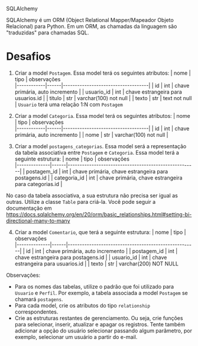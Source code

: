 SQLAlchemy

SQLAlchemy é um ORM (Object Relational Mapper/Mapeador Objeto Relacional) para Python. Em um ORM, as chamadas da linguagem são "traduzidas" para chamadas SQL.

# Desafios

1. Criar a model `Postagem`. Essa model terá os seguintes atributos:
    | nome       | tipo | observações                        
    |------------|------|------------------------------------|
    | id         | int  | chave primária, auto incremento    |
    | usuario_id | int  | chave estrangeira para usuarios.id |
    | titulo     | str  | varchar(100) not null              |
    | texto      | str  | text not null                      |
`Usuario` terá uma relação 1:N com `Postagem` 

2. Criar a model `Categoria`. Essa model terá os seguintes atributos:
    | nome       | tipo | observações                        
    |------------|------|------------------------------------|
    | id         | int  | chave primária, auto incremento    |
    | nome       | str  | varchar(100) not null              |

3. Criar a model `postagens_categorias`. Essa model será a representação da tabela associativa entre `Postagem` e `Categoria`. Essa model terá a seguinte estrutura:
    | nome         | tipo | observações                        
    |--------------|------|------------------------------------------------------|
    | postagem_id  | int  | chave primária, chave estrangeira para postagens.id  |
    | categoria_id | int  | chave primária, chave estrangeira para categorias.id |

No caso da tabela associativa, a sua estrutura não precisa ser igual as outras. Utilize a classe `Table` para criá-la. Você pode seguir a documentação em https://docs.sqlalchemy.org/en/20/orm/basic_relationships.html#setting-bi-directional-many-to-many

4. Criar a model `Comentario`, que terá a seguinte estrutura:
    | nome         | tipo | observações                        
    |--------------|------|------------------------------------------------------|
    | id           | int  | chave primária, auto incremento                      |
    | postagem_id  | int  | chave estrangeira para postagens.id                  |
    | usuario_id   | int  | chave estrangeira para usuarios.id                   |
    | texto        | str  | varchar(200) NOT NULL

Observações:
* Para os nomes das tabelas, utilize o padrão que foi utilizado para `Usuario` e `Perfil`. Por exemplo, a tabela associada a model `Postagem` se chamará `postagens`.
* Para cada model, crie os atributos do tipo `relationship` correspondentes.
* Crie as estruturas restantes de gerenciamento. Ou seja, crie funções para selecionar, inserir, atualizar e apagar os registros. Tente também adicionar a opção do usuário selecionar passando algum parâmetro, por exemplo, selecionar um usuário a partir do e-mail.